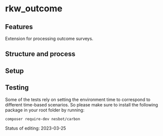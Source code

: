 # rkw_outcome
## Features
Extension for processing outcome surveys.

## Structure and process

## Setup

## Testing

Some of the tests rely on setting the environment time to correspond to different time-based scenarios. So please make sure to install the following package in your root folder by running:

``composer require-dev nesbot/carbon``



Status of editing: 2023-03-25
